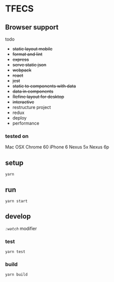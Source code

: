 # TFECS

## Browser support
todo
- ~~static layout mobile~~
- ~~format and lint~~
- ~~express~~
- ~~serve static json~~
- ~~webpack~~
- ~~react~~
- ~~jest~~
- ~~static to components with data~~
- ~~data in components~~
- ~~Refine layout for desktop~~
- ~~interactive~~
- restructure project
- redux
- deploy
- performance

### tested on 
Mac OSX Chrome 60
iPhone 6
Nexus 5x
Nexus 6p

## setup
`yarn`

## run
`yarn start`


## develop

*`:watch`* modifier
### test
`yarn test`

### build
`yarn build`


